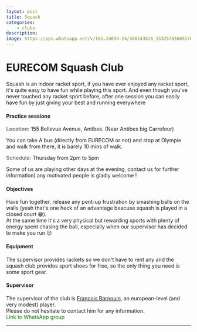 ```yaml
---
layout: post
title: Squash
categories:
    - clubs
description:
image: https://pps.whatsapp.net/v/t61.24694-24/308143526_1532578560517628_1862923078481873121_n.jpg?ccb=11-4&oh=01_AdQHTe9yq6WWQv8_AcIyWQGP46cwstKwR_I_Q18hH311Aw&oe=63D94B77
---
```

# EURECOM Squash Club

Squash is an indoor racket sport, if you have ever enjoyed any racket sport, it's quite easy to have fun while playing this sport. And even though you've never touched any racket sport before, after one session you can easily have fun by just giving your best and running everywhere 

#### Practice sessions
<i class="fa-solid fa-location-dot"></i> <b style="color: grey;">Location:</b> 155 Bellevue Avenue, Antibes. (Near Antibes big Carrefour)

You can take A bus (directly from  EURECOM or not) and stop at Olympie and walk from there, it is barely 10 mins of walk.  

<i class="fa-solid fa-calendar-days"></i> <b style="color: grey;">Schedule:</b> Thursday from 2pm to 5pm  

Some of us are playing other days at the evening, contact us for further information) any motivated people is gladly welcome !

#### Objectives

Have fun together, release any pent-up frustration by smashing balls on the walls (yeah that's one heck of an advantage beacuse squash is played in a closed court 😁).  
At the same time it's a very physical but rewarding sports with plenty of energy spent chasing the ball, especially when our supervisor has decided to make you run 😉

#### Equipment
The supervisor provides rackets so we don't have to rent any and the squash club provides sport shoes for free, so the only thing you need is some sport gear.

#### Supervisor 
The supervisor of the club is [Francois Barnouin](mailto:<francois.barnouin@eurecom.fr>), an european-level (and very modest) player.  
Please do not hesitate to contact him for any information.  
<i class="fa-brands fa-whatsapp" style="color:green"></i> <a style="color:green;text-decoration:none" href="https://chat.whatsapp.com/BawnxRov3ahAurmOfeyLRn">Link to WhatsApp group</a>

---
